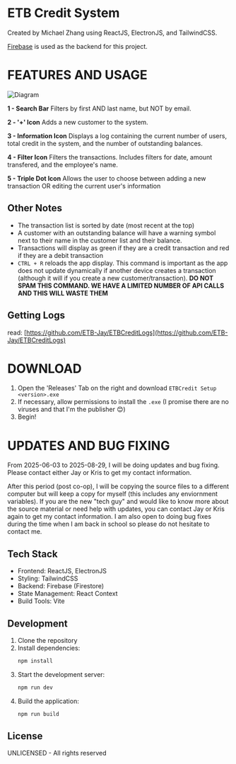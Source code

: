 # ETB Credit System
Created by Michael Zhang using ReactJS, ElectronJS, and TailwindCSS. 

[Firebase](https://firebase.google.com/) is used as the backend for this project.

# FEATURES AND USAGE
![Diagram](https://github.com/user-attachments/assets/3300ef59-6352-40ee-8771-23c8bac26f9b)

**1 - Search Bar** Filters by first AND last name, but NOT by email.

**2 - '+' Icon** Adds a new customer to the system. 

**3 - Information Icon** Displays a log containing the current number of users, total credit in the system, and the number of outstanding balances.

**4 - Filter Icon** Filters the transactions. Includes filters for date, amount transfered, and the employee's name. 

**5 - Triple Dot Icon** Allows the user to choose between adding a new transaction OR editing the current user's information

## Other Notes
- The transaction list is sorted by date (most recent at the top)
- A customer with an outstanding balance will have a warning symbol next to their name in the customer list and their balance.
- Transactions will display as green if they are a credit transaction and red if they are a debit transaction
- `CTRL + R` reloads the app display. This command is important as the app does not update dynamically if another device creates a transaction (although it will if you create a new customer/transaction). **DO NOT SPAM THIS COMMAND. WE HAVE A LIMITED NUMBER OF API CALLS AND THIS WILL WASTE THEM**

## Getting Logs
read: [https://github.com/ETB-Jay/ETBCreditLogs](https://github.com/ETB-Jay/ETBCreditLogs)

# DOWNLOAD
1. Open the 'Releases' Tab on the right and download `ETBCredit Setup <version>.exe`
2. If necessary, allow permissions to install the `.exe` (I promise there are no viruses and that I'm the publisher 😊)
3. Begin!

# UPDATES AND BUG FIXING
From 2025-06-03 to 2025-08-29, I will be doing updates and bug fixing. Please contact either Jay or Kris to get my contact information.

After this period (post co-op), I will be copying the source files to a different computer but will keep a copy for myself (this includes any enviornment variables). If you are the new "tech guy" and would like to know more about the source material or need help with updates, you can contact Jay or Kris again to get my contact information. I am also open to doing bug fixes during the time when I am back in school so please do not hesitate to contact me.

## Tech Stack

- Frontend: ReactJS, ElectronJS
- Styling: TailwindCSS
- Backend: Firebase (Firestore)
- State Management: React Context
- Build Tools: Vite

## Development

1. Clone the repository
2. Install dependencies:
   ```bash
   npm install
   ```
3. Start the development server:
   ```bash
   npm run dev
   ```
4. Build the application:
   ```bash
   npm run build
   ```

## License

UNLICENSED - All rights reserved